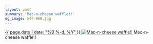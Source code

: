 ```yaml
---
layout: post
summary: 'Mac-n-cheese waffle!!'
og_image: 544-960.jpg
---
```


<p>
 <time>
  <a href="/544">
   {{ page.date | date: "%B %-d, %Y" }}
  </a>
 </time>
 <a href="/544">
  <img alt="Mac-n-cheese waffle!!" data-taken="9/3/2016" sizes="(min-width: 700px) 50vw, calc(100vw - 2rem)" src="{{ site.assets_url }}/544-480.jpg" srcset="{{ site.assets_url }}/544-240.jpg 240w, {{ site.assets_url }}/544-480.jpg 480w, {{ site.assets_url }}/544-720.jpg 720w, {{ site.assets_url }}/544-960.jpg 960w"/>
 </a>
 <span>
  Mac-n-cheese waffle!!
 </span>
</p>
